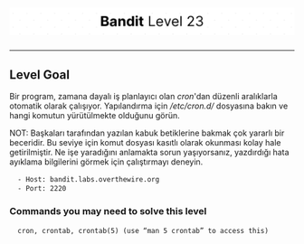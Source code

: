 # ![Bandit Level 23](https://github.com/YunusEmreAlps/Scenarios/blob/master/ctf-bandit/assets/Bandit23.png?raw=true)

---

## Level Goal

Bir program, zamana dayalı iş planlayıcı olan *cron*'dan düzenli aralıklarla otomatik olarak çalışıyor. Yapılandırma için */etc/cron.d/* dosyasına bakın ve hangi komutun yürütülmekte olduğunu görün.

NOT: Başkaları tarafından yazılan kabuk betiklerine bakmak çok yararlı bir beceridir. Bu seviye için komut dosyası kasıtlı olarak okunması kolay hale getirilmiştir. Ne işe yaradığını anlamakta sorun yaşıyorsanız, yazdırdığı hata ayıklama bilgilerini görmek için çalıştırmayı deneyin.

``` {.sh}
  - Host: bandit.labs.overthewire.org
  - Port: 2220
```

### Commands you may need to solve this level

``` {.sh}
  cron, crontab, crontab(5) (use “man 5 crontab” to access this)
```

